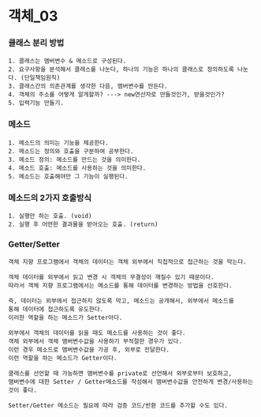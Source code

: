# 객체_03
### 클래스 분리 방법
    1. 클래스는 맴버변수 & 메소드로 구성된다.
    2. 요구사항을 분석해서 클래스를 나눈다, 하나의 기능은 하나의 클래스로 정의하도록 나눈다. (단일책임원칙)
    3. 클래스간의 의존관계를 생각한 다음, 맴버변수를 만든다.
    4. 객체의 주소를 어떻게 알게할까? ---> new연산자로 만들것인가, 받을것인가?
    5. 입력기능 만들기.

### 메소드
    1. 메소드의 의미는 기능을 제공한다.
    2. 메소드는 정의와 호출을 구분하여 공부한다.
    3. 메소드 정의: 메소드를 만드는 것을 의미한다.
    4. 메소드 호출: 메소드를 사용하는 것을 의미한다.
    5. 메소드는 호출해야만 그 기능이 실행된다.

### 메소드의 2가지 호출방식
    1. 실행만 하는 호출. (void)
    2. 실행 후 어떤한 결과물을 받아오는 호출. (return)

### Getter/Setter
    객체 지향 프로그램에서 객체의 데이터는 객체 외부에서 직접적으로 접근하는 것을 막는다.

    객체 데이터를 외부에서 읽고 변경 시 객체의 무결성이 깨질수 있기 때문이다.
    따라서 객체 지향 프로그램에서는 메소드를 통해 데이터를 변경하는 방법을 선호한다.

    즉, 데이터는 외부에서 접근하지 않도록 막고, 메소드는 공개해서, 외부에서 메소드를 
    통해 데이터에 접근하도록 유도한다.
    이러한 역할을 하는 메소드가 Setter아다.

    외부에서 객체의 데이터를 읽을 때도 메소드를 사용하는 것이 좋다.
    객체 외부에서 객체 맴버변수값을 사용하기 부적절한 경우가 있다.
    이런 경우 메소드로 맴버변수값을 가공 후, 외부로 전달한다.
    이런 역할을 하는 메소드가 Getter이다.

    클래스를 선언할 때 가능하면 맴버변수를 private로 선언해서 외부로부터 보호하고,
    맴버변수에 대한 Setter / Getter메소드를 작성해서 맴버변수값을 안전하게 변경/사용하는 것이 좋다.

    Setter/Getter 메소드는 필요에 따라 검증 코드/반환 코드를 추가할 수도 있다.











    
